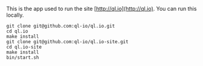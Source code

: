 This is the app used to run the site [http://ql.io](http://ql.io). You can run this locally.

    git clone git@github.com:ql-io/ql.io.git
    cd ql.io
    make install
    git clone git@github.com:ql-io/ql.io-site.git
    cd ql.io-site
    make install
    bin/start.sh
